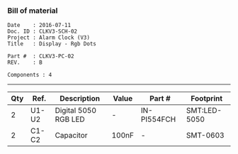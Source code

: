 ### Bill of material ###

```
Date    : 2016-07-11
Doc. ID : CLKV3-SCH-02
Project : Alarm Clock (V3)
Title   : Display - Rgb Dots

Part #  : CLKV3-PC-02
REV.    : B

Components : 4
```

------------------------------------------------------------------------------------------------------------------------


| Qty | Ref.  | Description          | Value | Part #      | Footprint    |
|-----|-------|----------------------|-------|-------------|--------------|
| 2   | U1-U2 | Digital 5050 RGB LED | -     | IN-PI554FCH | SMT:LED-5050 |
| 2   | C1-C2 | Capacitor            | 100nF | -           | SMT-0603     |
